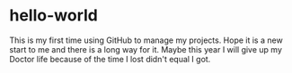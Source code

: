 # hello-world
This is my first time using GitHub to manage my projects. Hope it is a new start to me and there is a long way for it.
Maybe this year I will give up my Doctor life because of the time I lost didn't equal I got.
